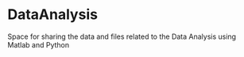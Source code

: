 # DataAnalysis
Space for sharing the data and files related to the Data Analysis using Matlab and Python
